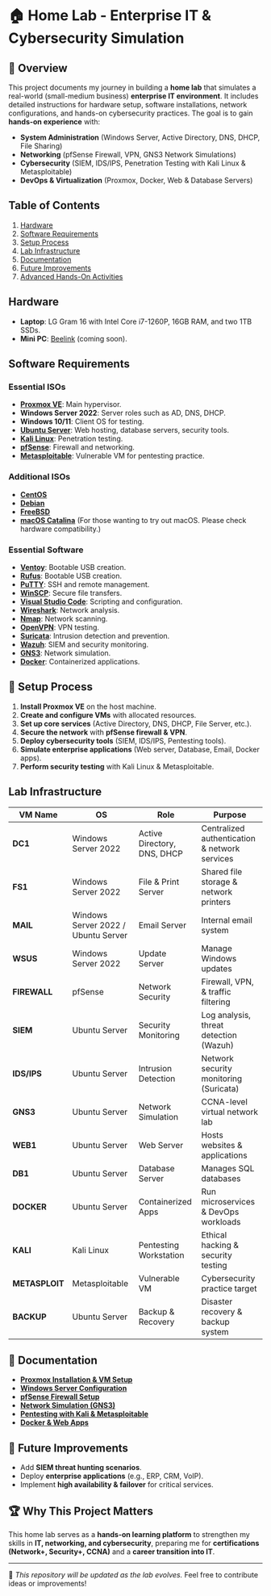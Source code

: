 # 🏠 Home Lab - Enterprise IT & Cybersecurity Simulation

## 📌 Overview
This project documents my journey in building a **home lab** that simulates a real-world (small-medium business) **enterprise IT environment**. It includes detailed instructions for hardware setup, software installations, network configurations, and hands-on cybersecurity practices. The goal is to gain **hands-on experience** with:
- **System Administration** (Windows Server, Active Directory, DNS, DHCP, File Sharing)
- **Networking** (pfSense Firewall, VPN, GNS3 Network Simulations)
- **Cybersecurity** (SIEM, IDS/IPS, Penetration Testing with Kali Linux & Metasploitable)
- **DevOps & Virtualization** (Proxmox, Docker, Web & Database Servers)

## Table of Contents
1. [Hardware](#hardware)
2. [Software Requirements](#software-requirements)
3. [Setup Process](#-setup-process)
4. [Lab Infrastructure](#lab-infrastructure)
5. [Documentation](#-documentation)
6. [Future Improvements](#-future-improvements)
7. [Advanced Hands-On Activities](#advanced-hands-on-activities)

## Hardware
- **Laptop**: LG Gram 16 with Intel Core i7-1260P, 16GB RAM, and two 1TB SSDs.
- **Mini PC**: [Beelink](https://www.lazada.com.ph/products/beelink-mini-pc-ser7ser6-max-ryzen-7-7840hs-7735hs-radeon-780m-ddr5-pcie40-ssd-quad-display-wifi6-bluetooth-52-desktop-computer-i4302917834-s24152074171.html?) (coming soon).

## Software Requirements
### Essential ISOs
- **[Proxmox VE](https://www.proxmox.com/en/)**: Main hypervisor.
- **Windows Server 2022**: Server roles such as AD, DNS, DHCP.
- **Windows 10/11**: Client OS for testing.
- **[Ubuntu Server](https://ubuntu.com/download/server)**: Web hosting, database servers, security tools.
- **[Kali Linux](https://www.kali.org/)**: Penetration testing.
- **[pfSense](https://www.pfsense.org/)**: Firewall and networking.
- **[Metasploitable](https://github.com/rapid7/metasploitable3/blob/master/README.md)**: Vulnerable VM for pentesting practice.

### Additional ISOs
- **[CentOS](https://www.centos.org/)**
- **[Debian](https://www.debian.org/)**
- **[FreeBSD](https://www.freebsd.org/)**
- **[macOS Catalina](https://archive.org/details/mac-os-catalina-10.15.5-19-f-101_202302)** (For those wanting to try out macOS. Please check hardware compatibility.)

### Essential Software
- **[Ventoy](https://www.ventoy.net/en/index.html)**: Bootable USB creation.
- **[Rufus](https://rufus.ie/en/)**: Bootable USB creation.
- **[PuTTY](https://www.putty.org/)**: SSH and remote management.
- **[WinSCP](https://winscp.net/eng/download.php)**: Secure file transfers.
- **[Visual Studio Code](https://code.visualstudio.com/)**: Scripting and configuration.
- **[Wireshark](https://www.wireshark.org/)**: Network analysis.
- **[Nmap](https://nmap.org/)**: Network scanning.
- **[OpenVPN](https://openvpn.net/)**: VPN testing.
- **[Suricata](https://suricata.io/)**: Intrusion detection and prevention.
- **[Wazuh](https://wazuh.com/)**: SIEM and security monitoring.
- **[GNS3](https://www.gns3.com/)**: Network simulation.
- **[Docker](https://www.docker.com/resources/what-container/)**: Containerized applications.

## 🔧 Setup Process
1. **Install Proxmox VE** on the host machine.
2. **Create and configure VMs** with allocated resources.
3. **Set up core services** (Active Directory, DNS, DHCP, File Server, etc.).
4. **Secure the network** with **pfSense firewall & VPN**.
5. **Deploy cybersecurity tools** (SIEM, IDS/IPS, Pentesting tools).
6. **Simulate enterprise applications** (Web server, Database, Email, Docker apps).
7. **Perform security testing** with Kali Linux & Metasploitable.

## Lab Infrastructure
| **VM Name** | **OS** | **Role** | **Purpose** |
|------------|--------|----------|-------------|
| **DC1** | Windows Server 2022 | Active Directory, DNS, DHCP | Centralized authentication & network services |
| **FS1** | Windows Server 2022 | File & Print Server | Shared file storage & network printers |
| **MAIL** | Windows Server 2022 / Ubuntu Server | Email Server | Internal email system |
| **WSUS** | Windows Server 2022 | Update Server | Manage Windows updates |
| **FIREWALL** | pfSense | Network Security | Firewall, VPN, & traffic filtering |
| **SIEM** | Ubuntu Server | Security Monitoring | Log analysis, threat detection (Wazuh) |
| **IDS/IPS** | Ubuntu Server | Intrusion Detection | Network security monitoring (Suricata) |
| **GNS3** | Ubuntu Server | Network Simulation | CCNA-level virtual network lab |
| **WEB1** | Ubuntu Server | Web Server | Hosts websites & applications |
| **DB1** | Ubuntu Server | Database Server | Manages SQL databases |
| **DOCKER** | Ubuntu Server | Containerized Apps | Run microservices & DevOps workloads |
| **KALI** | Kali Linux | Pentesting Workstation | Ethical hacking & security testing |
| **METASPLOIT** | Metasploitable | Vulnerable VM | Cybersecurity practice target |
| **BACKUP** | Ubuntu Server | Backup & Recovery | Disaster recovery & backup system |

## 📜 Documentation
- **[Proxmox Installation & VM Setup](Setup_Guides/Proxmox_Install.md)**
- **[Windows Server Configuration](Setup_Guides/Windows_Server.md)**
- **[pfSense Firewall Setup](Setup_Guides/pfSense.md)**
- **[Network Simulation (GNS3)](Setup_Guides/GNS3.md)**
- **[Pentesting with Kali & Metasploitable](Security/Kali_Pentest.md)**
- **[Docker & Web Apps](Setup_Guides/Docker_Web.md)**

## 🚀 Future Improvements
- Add **SIEM threat hunting scenarios**.
- Deploy **enterprise applications** (e.g., ERP, CRM, VoIP).
- Implement **high availability & failover** for critical services.

## 🏆 Why This Project Matters
This home lab serves as a **hands-on learning platform** to strengthen my skills in **IT, networking, and cybersecurity**, preparing me for **certifications (Network+, Security+, CCNA)** and a **career transition into IT**.

---
🔹 *This repository will be updated as the lab evolves.* Feel free to contribute ideas or improvements!
